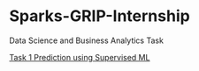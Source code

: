 # Sparks-GRIP-Internship

Data Science and Business Analytics Task

[Task 1 Prediction using Supervised ML](https://github.com/SahilSatyam/Sparks-GRIP-Internship/tree/main/Task%201)
